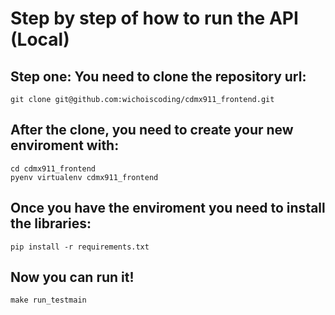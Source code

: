 # Step by step of how to run the API (Local)

## Step one: You need to clone the repository url:

```
git clone git@github.com:wichoiscoding/cdmx911_frontend.git
```

## After the clone, you need to create your new enviroment with:

```
cd cdmx911_frontend
pyenv virtualenv cdmx911_frontend
```

## Once you have the enviroment you need to install the libraries:

```
pip install -r requirements.txt
```

## Now you can run it!

```
make run_testmain
```
